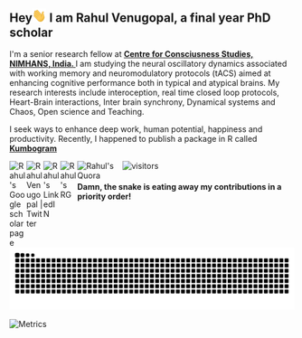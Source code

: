 <h2> Hey<img src="https://github.com/rahulvenugopal/rahulvenugopal/blob/main/wave.gif" width="25px"> I am Rahul Venugopal, a final year PhD scholar </h2>

<p>I'm a senior research fellow at <strong><a href="https://ccswebin.com/">Centre for Consciusness Studies, NIMHANS, India. </a></strong>
I am studying the neural oscillatory dynamics associated with working memory and neuromodulatory protocols (tACS) aimed at enhancing cognitive performance both in typical and atypical brains. My research interests include interoception, real time closed loop protocols, Heart-Brain interactions, Inter brain synchrony, Dynamical systems and Chaos, Open science and Teaching. 

I seek ways to enhance deep work, human potential, happiness and productivity.
</a></strong>
Recently, I happened to publish a package in R called <strong><a href="https://rahulvenugopal.github.io/Kumbogram/">Kumbogram </a></strong></p>

<p>
<a href="https://scholar.google.com/citations?user=prTMUhkAAAAJ&hl=en&oi=ao">
  <img align="left" alt="Rahul's Google scholar page" width="30px" src="https://upload.wikimedia.org/wikipedia/commons/c/c7/Google_Scholar_logo.svg" />
</a>
<a href="https://twitter.com/rhlvenugopal">
  <img align="left" alt="Rahul Venugopal | Twitter" width="30px" src="https://raw.githubusercontent.com/peterthehan/peterthehan/master/assets/twitter.svg" />
</a>
<a href="https://www.linkedin.com/in/rahul-venugopal-100b761b9/">
  <img align="left" alt="Rahul's LinkedIN" width="30px" src="https://raw.githubusercontent.com/peterthehan/peterthehan/master/assets/linkedin.svg" />
</a>
<a href="https://www.researchgate.net/profile/Rahul-Venugopal-4">
  <img align="left" alt="Rahul's RG" width="30px" src="https://upload.wikimedia.org/wikipedia/commons/5/5e/ResearchGate_icon_SVG.svg" />
</a>
<a href="https://www.quora.com/profile/Rahul-Venugopal">
  <img align="left" alt="Rahul's Quora" width="80px" src="https://upload.wikimedia.org/wikipedia/commons/thumb/9/91/Quora_logo_2015.svg/1920px-Quora_logo_2015.svg.png" />
</a>
	
![visitors](https://visitor-badge.glitch.me/badge?page_id=https://github.com/rahulvenugopal/&left_color=green&right_color=red)
</p>

#### Damn, the snake is eating away my contributions in a priority order!
![](https://github.com/rahulvenugopal/rahulvenugopal/blob/output/github-contribution-grid-snake.svg)

![Metrics](https://metrics.lecoq.io/rahulvenugopal?template=classic&base.activity=0&base.community=0&base.repositories=0&base.metadata=0&languages=1&isocalendar=1&base=header%2C%20activity%2C%20community%2C%20repositories%2C%20metadata&base.indepth=false&base.hireable=false&base.skip=false&isocalendar=false&isocalendar.duration=full-year&languages=false&languages.limit=8&languages.threshold=0%25&languages.other=false&languages.colors=github&languages.sections=most-used&languages.indepth=false&languages.analysis.timeout=15&languages.categories=markup%2C%20programming&languages.recent.categories=markup%2C%20programming&languages.recent.load=300&languages.recent.days=14&config.timezone=Asia%2FKolkata)
